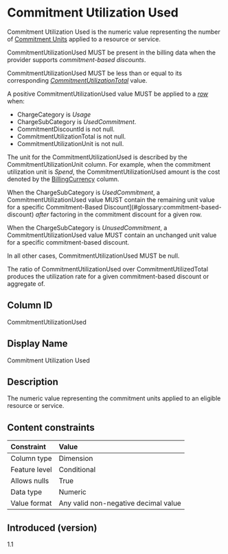 # Commitment Utilization Used

Commitment Utilization Used is the numeric value representing the number of [Commitment Units](#glossary:commitment-unit) applied to a resource or service.

CommitmentUtilizationUsed MUST be present in the billing data when the provider supports *commitment-based discounts*.

CommitmentUtilizationUsed MUST be less than or equal to its corresponding [*CommitmentUtilizationTotal*](#commitment-utilization-total) value.

A positive CommitmentUtilizationUsed value MUST be applied to a [*row*](#glossary:row) when:

* ChargeCategory is *Usage*
* ChargeSubCategory is *UsedCommitment*.
* CommitmentDiscountId is not null.
* CommitmentUtilizationTotal is not null.
* CommitmentUtilizationUnit is not null.

The unit for the CommitmentUtilizationUsed is described by the CommitmentUtilizationUnit column. For example, when the commitment utilization unit is *Spend*, the CommitmentUtilizationUsed amount is the cost denoted by the [BillingCurrency](#glossary:billing-currency) column.

When the ChargeSubCategory is *UsedCommitment*, a CommitmentUtilizationUsed value MUST contain the remaining unit value for a specific Commitment-Based Discount](#glossary:commitment-based-discount) *after* factoring in the commitment discount for a given row.

When the ChargeSubCategory is *UnusedCommitment*, a CommitmentUtilizationUsed value MUST contain an unchanged unit value for a specific commitment-based discount.

In all other cases, CommitmentUtilizationUsed MUST be null.

The ratio of CommitmentUtilizationUsed over CommitmentUtilizedTotal produces the utilization rate for a given commitment-based discount or aggregate of.

## Column ID

CommitmentUtilizationUsed

## Display Name

Commitment Utilization Used

## Description

The numeric value representing the commitment units applied to an eligible resource or service.

## Content constraints

| Constraint      | Value            |
|:----------------|:-----------------|
| Column type     | Dimension        |
| Feature level   | Conditional      |
| Allows nulls    | True             |
| Data type       | Numeric          |
| Value format    | Any valid non-negative decimal value |

## Introduced (version)

1.1
